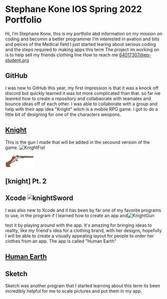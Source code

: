 # Stephane Kone  IOS Spring 2022 Portfolio 

Hi, I’m Stephane Kone, this is my portfolio abd information on my mission on coding and becomin a better programmer
I’m interested in avation and bits and peices of the Medical field 
I just started learing about serious coding and the steps required to making apps this term 
The project im working on is to help sell my friends clothing line
How to reach me 64017307@ep-student.org


## GitHub

I was new to GitHub this year, my first impression is that it was a knock off discord but quickly learned it was lot more complicated than that. 
so far ive leanred how to create a repository and collabaorate with teamates and bounce ideas off of each other. I was able to collaborate with a group and help with their app idea "Knight" witch is a mobile RPG game. I got to do a little bit of designing for one of the characters weopons.

## [Knight](https://github.com/EPHS-iOS/knight#knight)
This is the gun I made that will be added in the secound version of the game.
![KnightFist](https://user-images.githubusercontent.com/98762620/171896249-a246f378-8859-4b31-a236-afb457d5ce7c.png)

![gun](image-2.png)
## [knight] Pt. 2
 

## Xcode ![knightSword](https://user-images.githubusercontent.com/98762620/171898040-daf1fe01-dc25-4829-875d-f73c6baa76dc.png)


I was also new to Xcode and it has been by far one of my favorite programs to use, in the program if I learned how to create an app and![KnightGun](https://user-images.githubusercontent.com/98762620/171897994-c19f08f7-1fc1-4e80-aede-a1b4bd7a790f.Png)

test it by playing around with the app. It's amazing for bringing ideas to reality, like my friend's idea for a clothing brand, with her designs, hopefully I will be able to create a visually appealing layout for people to order her clothes from an app. The app is called "Human Earth"

## [Human Earth](https://github.com/EPHS-iOS/Human-Earth) 

## Sketch 

Sketch was another program that I started learning about this term its been incredibly helpful for me to scale pictures and put them in my app.

